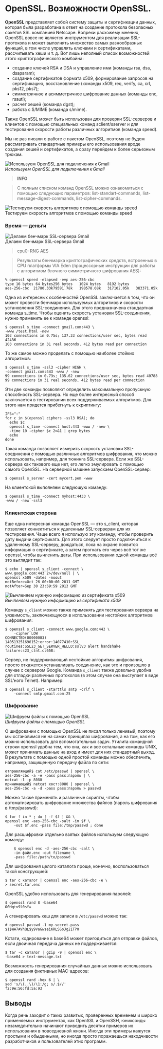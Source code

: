 # OpenSSL. Возможности OpenSSL.

**OpenSSL** представляет собой систему защиты и сертификации данных, которая была разработана в ответ на создание протокола безопасных сокетов SSL компанией Netscape. Вопреки расхожему мнению, OpenSSL вовсе не является инструментом для реализации SSL-протокола и может выполнять множество самых разнообразных функций, в том числе управлять ключами и сертификатами, рассчитывать хеши и т. д. Вот лишь неполный список возможностей этого криптографического комбайна:

- создание ключей RSA и DSA и управление ими (команды rsa, dsa, dsaparam);
- создание сертификатов формата x509, формирование запросов на сертификацию, восстановление (команды x509, req, verify, ca, crl, pks12, pks7);
- симметричное и асимметричное шифрование данных (команды enc, rsautl);
- расчет хешей (команда dgst);
- работа с S/MIME (команда s/mime).

Также OpenSSL может быть использован для проверки SSL-серверов и клиентов с помощью специальных команд sclient/sserver и для тестирования скорости работы различных алгоритмов (команда speed).

Мы не раз писали о работе с пакетом OpenSSL, поэтому не будем рассматривать стандартные примеры его использования вроде создания хешей и сертификатов, а сразу перейдем к более серьезным трюкам.

![Используем OpenSSL для подключения к Gmail](/images/Linux/Security/openssl_gmail.jpg)  
_Используем OpenSSL для подключения к Gmail_

> **INFO**

> С полным списком команд OpenSSL можно ознакомиться с помощью следующих параметров: list-standart-commands, list-message-digest-commands, list-cipher-commands.

![Тестируем скорость алгоритмов с помощью команды speed](/images/Linux/Security/openssl_speed.jpg)  
Тестируем скорость алгоритмов с помощью команды speed

### Время — деньги

![Делаем бенчмарк SSL-сервера Gmail](/images/Linux/Security/openssl_s_time.jpg)  
Делаем бенчмарк SSL-сервера Gmail

> cpu0: RNG AES

> Результаты бенчмарка криптографических средств, встроенных в CPU платформы VIA Eden (процессорные инструкции для работы с алгоритмом блочного симметричного шифрования AES):

```
% openssl speed -elapsed -evp aes-256-cbc
type 16 bytes 64 bytes256 bytes   1024 bytes   8192 bytes
aes-256-cbc  21780.33k79591.78k   198578.08k   317102.05k   383371.05k
```
Одна из интересных особенностей OpenSSL заключается в том, что он может провести бенчмарк используемых алгоритмов и скорости установления SSL-соединения. Для этого предназначена стандартная команда s_time. Чтобы оценить скорость установки SSL-соединения, нужно применить ее к команде openssl:

```
$ openssl s_time -connect gmail.com:443 \
-www /test.html -new
103 connections in 0.75s; 137.33 connections/user sec, bytes read 42436
103 connections in 31 real seconds, 412 bytes read per connection
```
То же самое можно проделать с помощью наиболее стойких алгоритмов:

```
$ openssl s_time -ssl3 -cipher HIGH \
-connect gmail.com:443 -www / -new
99 connections in 0.73s; 135.62 connections/user sec, bytes read 40788
99 connections in 31 real seconds, 412 bytes read per connection
```

Эти две команды позволяют определить максимальную пропускную способность SSL-сервера. Но еще более интересный способ заключается в тестировании всех поддерживаемых алгоритмов. Для этого нам придется прибегнуть к скриптингу:

```
IFS=":"
for c in $(openssl ciphers -ssl3 RSA); do
  echo $c
  openssl s_time -connect host:443 -www / -new \
  -time 10 -cipher $c 2>&1 | grep bytes
  echo
done
```

Такая команда позволяет измерить скорость установки SSL-соединения с помощью различных алгоритмов шифрования, что можно использовать, например, для тюнинга SSL-сервера. Если же SSL-сервера как такового еще нет, его легко эмулировать с помощью самого OpenSSL. На серверной машине запускаем OpenSSL-сервер:

```
$ openssl s_server -cert mycert.pem -www
```

На клиентской выполняем следующую команду:

```
$ openssl s_time -connect myhost:4433 \
-www / -new -ssl3
```

### Клиентская сторона

Еще одна интересная команда OpenSSL — это s_client, которая позволяет коннектиться к удаленным SSL-серверам для их тестирования. Чаще всего я использую эту команду, чтобы проверить дату выдачи сертификата. Для этого следует просто подключиться к удаленному SSL-серверу, дождаться, пока на экране появится информация о сертификате, а затем прогнать его через всё тот же openssl, чтобы вычленить даты. При использовании одной команды всё это выглядит так:

```
$ echo | openssl s_client -connect \
www.google.com:443 2>/dev/null | \
openssl x509 -dates -noout
notBefore=Oct 26 00:00:00 2011 GMT
notAfter=Sep 30 23:59:59 2013 GMT
```

![Вычленяем нужную информацию из сертификата x509](/images/Linux/Security/openssl_x509.jpg)  
_Вычленяем нужную информацию из сертификата x509_

Команду `s_client` можно также применять для тестирования сервера на уязвимость, заключающуюся в использовании нестойких алгоритмов шифрования:

```
$ openssl s_client -connect www.google.com:443 \
    -cipher LOW
CONNECTED(00000003)
140513251690152:error:14077410:SSL routines:SSL23_GET_SERVER_HELLO:sslv3 alert handshake failure:s23_clnt.c:658:
```

Сервер, не поддерживающий нестойкие алгоритмы шифрования, просто откажется устанавливать соединение, как это и произошло в случае с сервером Google. Команда `s_client` также довольно удобна для отладки различных протоколов (в этом случае она выступает в виде SSL’ного Telnet). Например:

```
$ openssl s_client -starttls smtp -crlf \
    -connect smtp.gmail.com:25
```

### Шифрование

![Шифруем файлы с помощью OpenSSL](/images/Linux/Security/openssl_encode.jpg)  
_Шифруем файлы с помощью OpenSSL_

О шифровании с помощью OpenSSL не писал только ленивый, поэтому мы остановимся не на самих принципах шифрования, а на том, как его можно использовать для вспомогательных задач. Утилита командной строки openssl удобна тем, что она, как и все остальные команды UNIX, может принимать данные на вход и имеет для них стандартный выход. В результате с помощью одной простой команды можно обеспечить, например, защищенную передачу файла по сети:

```
отправляющий$ cat /etc/passwd | openssl \
aes-256-cbc -a -e -pass pass:пароль | \
netcat -l -p 8080
принимающий$ netcat хост:8080 | openssl \
aes-256-cbc -a -d -pass pass:пароль > passwd
```

Можно также применять и различные скрипты, чтобы автоматизировать шифрование множества файлов (пароль шифрования в /tmp/passwd):

```
$ for f in * ; do [ -f $f ] && \
openssl enc -aes-256-cbc -salt -in $f \
    -out $f.enc -pass file:/tmp/passwd ; done
```

Для расшифровки отдельно взятых файлов используем следующую команду:

```
    $ openssl enc -d -aes-256-cbc -salt \
    -in файл.enc -out filename \
    -pass file:/path/to/passwd
```

Для шифрования целого каталога проще, конечно, воспользоваться такой конструкцией:

```
$ tar c каталог | openssl enc -aes-256-cbc -e \
> secret.tar.enc
```

OpenSSL удобно использовать для генерирования паролей:

```
$ openssl rand 8 -base64
O0Hqtv9l0sY=
```

А сгенерировать хеш для записи в `/etc/passwd` можно так:

```
# openssl passwd -1 my-secret-pass
$1$WA7AVhQL$y9VaGwseiKRLSGoJg21TP0
```

Кстати, кодирование в base64 может пригодиться для отправки файлов, если двоичная передача данных не поддерживается:

```
$ tar -c каталог | gzip -9 | openssl enc \
-base64 > text-message.txt
```

Возможность генерирования случайных данных можно использовать для создания фиктивных MAC-адресов:

```
$ openssl rand -hex 6 | \
sed 's/\(..\)/\1:/g; s/.$//'
f2:9e:56:fd:5a:93
```

## Выводы

Когда речь заходит о таких развитых, проверенных временем и широко применяемых инструментах, как OpenSSL и OpenSSH, юниксоиды незамедлительно начинают приводить десятки примеров их использования в повседневной жизни. Иногда эти примеры кажутся простыми и обыденными, но иногда просто поражаешься находчивости разработчиков и пользователей этих программ.
